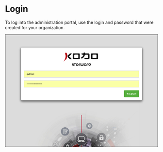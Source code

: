 # Login

To log into the administration portal, use the login and password that were created for your organization.

![](../../.gitbook/assets/login.png)

